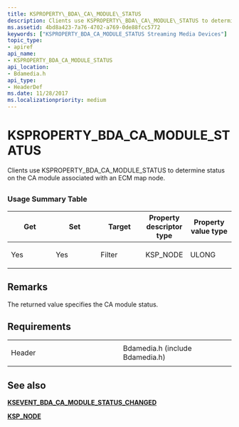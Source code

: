```yaml
---
title: KSPROPERTY\_BDA\_CA\_MODULE\_STATUS
description: Clients use KSPROPERTY\_BDA\_CA\_MODULE\_STATUS to determine status on the CA module associated with an ECM map node.
ms.assetid: 4bd8a423-7a76-4702-a769-0de88fcc5772
keywords: ["KSPROPERTY_BDA_CA_MODULE_STATUS Streaming Media Devices"]
topic_type:
- apiref
api_name:
- KSPROPERTY_BDA_CA_MODULE_STATUS
api_location:
- Bdamedia.h
api_type:
- HeaderDef
ms.date: 11/28/2017
ms.localizationpriority: medium
---
```


# KSPROPERTY\_BDA\_CA\_MODULE\_STATUS


Clients use KSPROPERTY\_BDA\_CA\_MODULE\_STATUS to determine status on the CA module associated with an ECM map node.

## <span id="ddk_ksproperty_bda_ca_module_status_ks"></span><span id="DDK_KSPROPERTY_BDA_CA_MODULE_STATUS_KS"></span>


### Usage Summary Table

<table>
<colgroup>
<col width="20%" />
<col width="20%" />
<col width="20%" />
<col width="20%" />
<col width="20%" />
</colgroup>
<thead>
<tr class="header">
<th>Get</th>
<th>Set</th>
<th>Target</th>
<th>Property descriptor type</th>
<th>Property value type</th>
</tr>
</thead>
<tbody>
<tr class="odd">
<td><p>Yes</p></td>
<td><p>Yes</p></td>
<td><p>Filter</p></td>
<td><p>KSP_NODE</p></td>
<td><p>ULONG</p></td>
</tr>
</tbody>
</table>

 

Remarks
-------

The returned value specifies the CA module status.

Requirements
------------

<table>
<colgroup>
<col width="50%" />
<col width="50%" />
</colgroup>
<tbody>
<tr class="odd">
<td><p>Header</p></td>
<td>Bdamedia.h (include Bdamedia.h)</td>
</tr>
</tbody>
</table>

## See also


[**KSEVENT\_BDA\_CA\_MODULE\_STATUS\_CHANGED**](ksevent-bda-ca-module-status-changed.md)

[**KSP\_NODE**](https://docs.microsoft.com/windows-hardware/drivers/ddi/ks/ns-ks-ksp_node)

 

 






